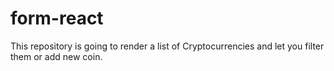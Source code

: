 # form-react
This repository is going to render a list of Cryptocurrencies and let you filter them or add new coin.
